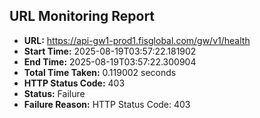 ## URL Monitoring Report

- **URL:** https://api-gw1-prod1.fisglobal.com/gw/v1/health
- **Start Time:** 2025-08-19T03:57:22.181902
- **End Time:** 2025-08-19T03:57:22.300904
- **Total Time Taken:** 0.119002 seconds
- **HTTP Status Code:** 403
- **Status:** Failure
- **Failure Reason:** HTTP Status Code: 403
